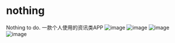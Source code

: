 # nothing 

Nothing to do.
一款个人使用的资讯类APP
![image](https://github.com/andfaraway/nothing/tree/master/example/e_1.PNG)
![image](https://github.com/andfaraway/nothing/tree/master/example/e_2.PNG)
![image](https://github.com/andfaraway/nothing/tree/master/example/e_3.PNG)
![image](https://github.com/andfaraway/nothing/tree/master/example/e_4.PNG)